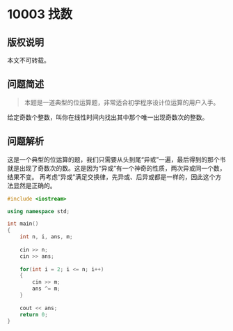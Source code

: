# 10003 找数

## 版权说明
本文不可转载。

## 问题简述
> 本题是一道典型的位运算题，非常适合初学程序设计位运算的用户入手。

给定奇数个整数，叫你在线性时间内找出其中那个唯一出现奇数次的整数。

## 问题解析
这是一个典型的位运算的题，我们只需要从头到尾“异或”一遍，最后得到的那个书就是出现了奇数次的数。这是因为“异或”有一个神奇的性质，两次异或同一个数，结果不变。
再考虑“异或”满足交换律，先异或、后异或都是一样的，因此这个方法显然是正确的。
```C++
#include <iostream>

using namespace std;

int main()
{
	int n, i, ans, m;
	
	cin >> n;
	cin >> ans;
	
	for(int i = 2; i <= n; i++)
	{
		cin >> m;
		ans ^= m;
	} 
	
	cout << ans;
	return 0;
}
```
